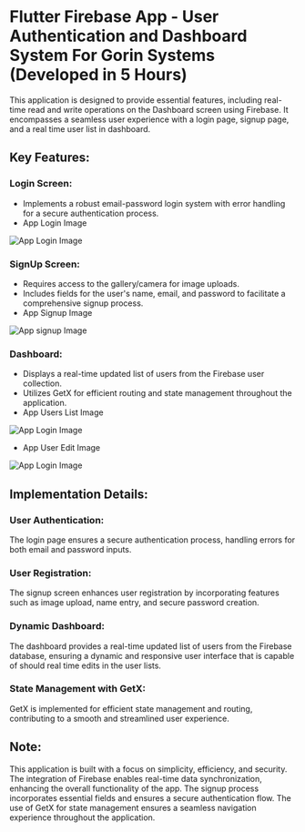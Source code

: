 # Flutter Firebase App - User Authentication and Dashboard System For Gorin Systems (Developed in 5 Hours)

This application is designed to provide essential features, including real-time read and write operations on the Dashboard screen using Firebase. It encompasses a seamless user experience with a login page, signup page, and a real time user list in dashboard.

## Key Features:

### Login Screen:

- Implements a robust email-password login system with error handling for a secure authentication process.
- App Login Image

![App Login Image](./login.jpg)

### SignUp Screen:

- Requires access to the gallery/camera for image uploads.
- Includes fields for the user's name, email, and password to facilitate a comprehensive signup process.
- App Signup Image

![App signup Image](./login.jpg)


### Dashboard:

- Displays a real-time updated list of users from the Firebase user collection.
- Utilizes GetX for efficient routing and state management throughout the application.
- App Users List Image

![App Login Image](./users.jpg)


- App User Edit Image

![App Login Image](./edit.jpg)


## Implementation Details:

### User Authentication:
 
 The login page ensures a secure authentication process, handling errors for both email and password inputs.

### User Registration:

The signup screen enhances user registration by incorporating features such as image upload, name entry, and secure password creation.

### Dynamic Dashboard:

The dashboard provides a real-time updated list of users from the Firebase database, ensuring a dynamic and responsive user interface that is capable of should real time edits in the user lists.

### State Management with GetX:

GetX is implemented for efficient state management and routing, contributing to a smooth and streamlined user experience.

## Note:
This application is built with a focus on simplicity, efficiency, and security. The integration of Firebase enables real-time data synchronization, enhancing the overall functionality of the app. The signup process incorporates essential fields and ensures a secure authentication flow. The use of GetX for state management ensures a seamless navigation experience throughout the application.

